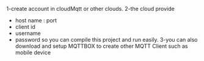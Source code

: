 1-create account in cloudMqtt or other clouds.
2-the cloud provide 
  - host name : port
  - client id
  - username
  - password
  so you can compile this project and run easily.
3-you can also download and setup MQTTBOX to create other MQTT Client such as mobile device   
   

